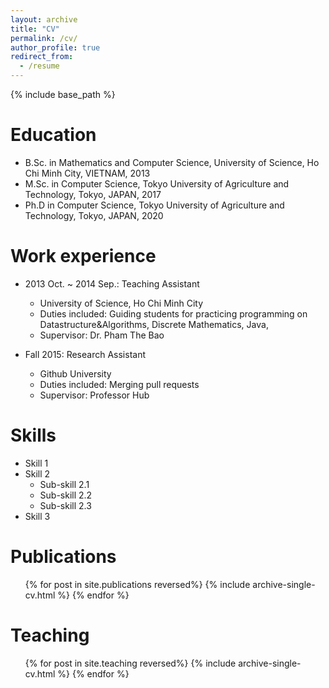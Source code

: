 ```yaml
---
layout: archive
title: "CV"
permalink: /cv/
author_profile: true
redirect_from:
  - /resume
---
```


{% include base_path %}

Education
======
* B.Sc. in Mathematics and Computer Science, University of Science, Ho Chi Minh City, VIETNAM, 2013
* M.Sc. in Computer Science, Tokyo University of Agriculture and Technology, Tokyo, JAPAN, 2017
* Ph.D in Computer Science, Tokyo University of Agriculture and Technology, Tokyo, JAPAN, 2020

Work experience
======
* 2013 Oct. ~ 2014 Sep.: Teaching Assistant
  * University of Science, Ho Chi Minh City
  * Duties included: Guiding students for practicing programming on Datastructure&Algorithms, Discrete Mathematics, Java, 
  * Supervisor: Dr. Pham The Bao

* Fall 2015: Research Assistant
  * Github University
  * Duties included: Merging pull requests
  * Supervisor: Professor Hub
  
Skills
======
* Skill 1
* Skill 2
  * Sub-skill 2.1
  * Sub-skill 2.2
  * Sub-skill 2.3
* Skill 3

Publications
======
  <ul>{% for post in site.publications reversed%}
    {% include archive-single-cv.html %}
  {% endfor %}</ul>
  
<!-- Talks
======
  <ul>{% for post in site.talks reversed%}
    {% include archive-single-talk-cv.html %}
  {% endfor %}</ul> -->
  
Teaching
======
  <ul>{% for post in site.teaching reversed%}
    {% include archive-single-cv.html %}
  {% endfor %}</ul>
  
<!-- Service and leadership
======
* Currently signed in to 43 different slack teams -->
